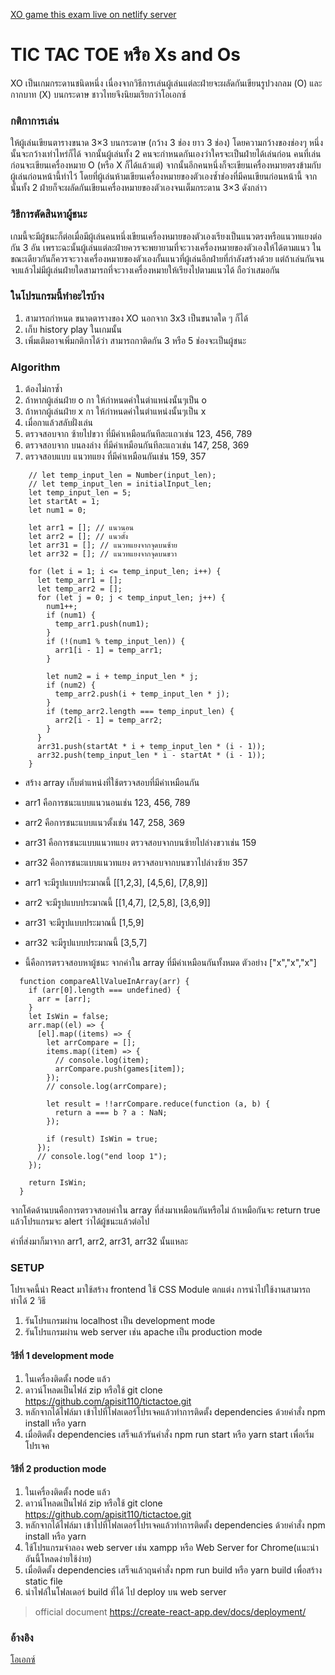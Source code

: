 [XO game this exam live on netlify server](https://tictactoexoxo.netlify.app/)

# TIC TAC TOE หรือ Xs and Os

XO เป็นเกมกระดานชนิดหนึ่ง เนื่องจากวิธีการเล่นผู้เล่นแต่ละฝ่ายจะผลัดกันเขียนรูปวงกลม (O) และกากบาท (X) บนกระดาษ ชาวไทยจึงนิยมเรียกว่าโอเอกซ์

### กติกาการเล่น

ให้ผู้เล่นเขียนตารางขนาด 3×3 บนกระดาษ (กว้าง 3 ช่อง ยาว 3 ช่อง) โดยความกว้างของช่องๆ หนึ่งนั้นจะกว้างเท่าไหร่ก็ได้ จากนั้นผู้เล่นทั้ง 2 คนจะกำหนดกันเองว่าใครจะเป็นฝ่ายได้เล่นก่อน คนที่เล่นก่อนจะเขียนเครื่องหมาย O (หรือ X ก็ได้แล้วแต่) จากนั้นอีกคนหนึ่งก็จะเขียนเครื่องหมายตรงข้ามกับผู้เล่นก่อนหน้านี้ทำไว้ โดยที่ผู้เล่นห้ามเขียนเครื่องหมายของตัวเองซ้ำช่องที่มีคนเขียนก่อนหน้านี้ จากนั้นทั้ง 2 ฝ่ายก็จะผลัดกันเขียนเครื่องหมายของตัวเองจนเต็มกระดาน 3×3 ดังกล่าว

### วิธีการตัดสินหาผู้ชนะ

เกมนี้จะมีผู้ชนะก็ต่อเมื่อมีผู้เล่นคนหนึ่งเขียนเครื่องหมายของตัวเองเรียงเป็นแนวตรงหรือแนวทแยงต่อกัน 3 อัน เพราะฉะนั้นผู้เล่นแต่ละฝ่ายควรจะพยายามที่จะวางเครื่องหมายของตัวเองให้ได้ตามแนว ในขณะเดียวกันก็ควรจะวางเครื่องหมายของตัวเองกั้นแนวที่ผู้เล่นอีกฝ่ายที่กำลังสร้างด้วย แต่ถ้าเล่นกันจนจบแล้วไม่มีผู้เล่นฝ่ายใดสามารถที่จะวางเครื่องหมายให้เรียงไปตามแนวได้ ถือว่าเสมอกัน

### ในโปรแกรมนี้ทำอะไรบ้าง

1. สามารถกำหนด ขนาดตารางของ XO นอกจาก 3x3 เป็นขนาดใด ๆ ก็ได้
1. เก็บ history play ในเกมนั้น
1. เพิ่มเติมอาจเพิ่มกติกาได้ว่า สามารถกาติดกัน 3 หรือ 5 ช่องจะเป็นผู้ชนะ

### Algorithm

1. ต้องไม่กาซ้ำ
1. ถ้าหากผู้เล่นฝ่าย o กา ให้กำหนดค่าในตำแหน่งนั้นๆเป็น o
1. ถ้าหากผู้เล่นฝ่าย x กา ให้กำหนดค่าในตำแหน่งนั้นๆเป็น x
1. เมื่อกาแล้วสลับฝั่งเล่น
1. ตรวจสอบจาก ซ้ายไปขวา ที่มีค่าเหมือนกันทีละแถวเช่น 123, 456, 789
1. ตรวจสอบจาก บนลงล่าง ที่มีค่าเหมือนกันทีละแถวเช่น 147, 258, 369
1. ตรวจสอบแบบ แนวทแยง ที่มีค่าเหมือนกันเช่น 159, 357

```react
    // let temp_input_len = Number(input_len);
    // let temp_input_len = initialInput_len;
    let temp_input_len = 5;
    let startAt = 1;
    let num1 = 0;

    let arr1 = []; // แนวนอน
    let arr2 = []; // แนวตั้ง
    let arr31 = []; // แนวทแยงจากจุดบนซ้าย
    let arr32 = []; // แนวทแยงจากจุดบนขวา

    for (let i = 1; i <= temp_input_len; i++) {
      let temp_arr1 = [];
      let temp_arr2 = [];
      for (let j = 0; j < temp_input_len; j++) {
        num1++;
        if (num1) {
          temp_arr1.push(num1);
        }
        if (!(num1 % temp_input_len)) {
          arr1[i - 1] = temp_arr1;
        }

        let num2 = i + temp_input_len * j;
        if (num2) {
          temp_arr2.push(i + temp_input_len * j);
        }
        if (temp_arr2.length === temp_input_len) {
          arr2[i - 1] = temp_arr2;
        }
      }
      arr31.push(startAt * i + temp_input_len * (i - 1));
      arr32.push(temp_input_len * i - startAt * (i - 1));
    }
```

- สร้าง array เก็บตำแหน่งที่ใช้ตรวจสอบที่มีค่าเหมือนกัน
- arr1 คือการชนะแบบแนวนอนเช่น 123, 456, 789
- arr2 คือการชนะแบบแนวตั้งเช่น 147, 258, 369
- arr31 คือการชนะแบบแนวทแยง ตรวจสอบจากบนซ้ายไปล่างขวาเช่น 159
- arr32 คือการชนะแบบแนวทแยง ตรวจสอบจากบนขวาไปล่างซ้าย 357

- arr1 จะมีรูปแบบประมาณนี้ [[1,2,3], [4,5,6], [7,8,9]]
- arr2 จะมีรูปแบบประมาณนี้ [[1,4,7], [2,5,8], [3,6,9]]
- arr31 จะมีรูปแบบประมาณนี้ [1,5,9]
- arr32 จะมีรูปแบบประมาณนี้ [3,5,7]
- นี้คือการตรวจสอบหาผู้ชนะ จากค่าใน array ที่มีค่าเหมือนกันทั้งหมด ตัวอย่าง ["x","x","x"]

```react
  function compareAllValueInArray(arr) {
    if (arr[0].length === undefined) {
      arr = [arr];
    }
    let IsWin = false;
    arr.map((el) => {
      [el].map((items) => {
        let arrCompare = [];
        items.map((item) => {
          // console.log(item);
          arrCompare.push(games[item]);
        });
        // console.log(arrCompare);

        let result = !!arrCompare.reduce(function (a, b) {
          return a === b ? a : NaN;
        });

        if (result) IsWin = true;
      });
      // console.log("end loop 1");
    });

    return IsWin;
  }
```

จากโค้ดด้านบนคือการตรวจสอบค่าใน array ที่ส่งมาเหมือนกันหรือไม่ ถ้าเหมือกันจะ return true แล้วโปรแกรมจะ alert ว่าได้ผู้ชนะแล้วต่อไป

ค่าที่ส่งมาก็มาจาก arr1, arr2, arr31, arr32 นั้นแหละ

### SETUP

โปรเจคนี้นำ React มาใช้สร้าง frontend ใช้ CSS Module ตกแต่ง การนำไปใช้งานสามารถทำได้ 2 วิธี

1. รันโปรแกรมผ่าน localhost เป็น development mode
1. รันโปรแกรมผ่าน web server เช่น apache เป็น production mode

#### วิธีที่ 1 development mode

1. ในเครื่องติดตั้ง node แล้ว
1. ดาวน์โหลดเป็นไฟล์ zip หรือใช้ git clone https://github.com/apisit110/tictactoe.git
1. หลักจากได้ไฟล์มา เข้าไปที่โฟลเดอร์โปรเจคแล้วทำการติดตั้ง dependencies ด้วยคำสั่ง npm install หรือ yarn
1. เมื่อติดตั้ง dependencies เสร็จแล้วรันคำสั่ง npm run start หรือ yarn start เพื่อเริ่มโปรเจค

#### วิธีที่ 2 production mode

1. ในเครื่องติดตั้ง node แล้ว
1. ดาวน์โหลดเป็นไฟล์ zip หรือใช้ git clone https://github.com/apisit110/tictactoe.git
1. หลักจากได้ไฟล์มา เข้าไปที่โฟลเดอร์โปรเจคแล้วทำการติดตั้ง dependencies ด้วยคำสั่ง npm install หรือ yarn
1. ใช้โปรแกรมจำลอง web server เช่น xampp หรือ Web Server for Chrome(แนะนำอันนี้โหลดง่ายใช้ง่าย)
1. เมื่อติดตั้ง dependencies เสร็จแล้วฤนคำสั่ง npm run build หรือ yarn build เพื่อสร้าง static file
1. นำไฟล์ในโฟลเดอร์ build ที่ได้ ไป deploy บน web server

> official document https://create-react-app.dev/docs/deployment/

### อ้างอิง

[โอเอกซ์](https://th.wikipedia.org/wiki/%E0%B9%82%E0%B8%AD%E0%B9%80%E0%B8%AD%E0%B8%81%E0%B8%8B%E0%B9%8C)
